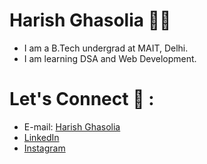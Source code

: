 # Harish Ghasolia 👨‍🎓

- I am a B.Tech undergrad at MAIT, Delhi.
- I am learning DSA and Web Development.

# Let's Connect 📱 : 
- E-mail: <a href="mailto:harishghasolia@gmail.com">Harish Ghasolia</a>
- [LinkedIn](https://www.linkedin.com/in/harish-ghasolia-124b9724b)
- [Instagram](https://www.instagram.com/harish_ghasolia/)


